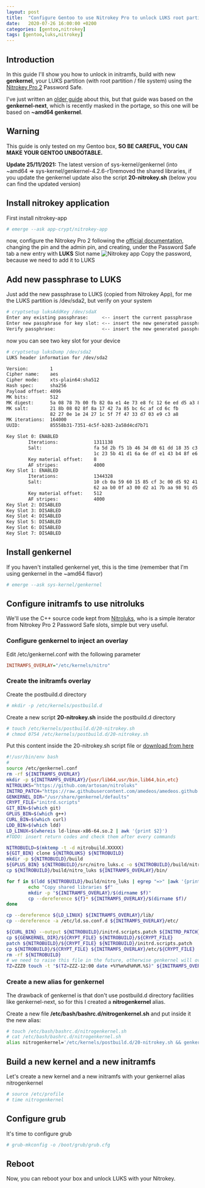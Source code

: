 ```yaml
---
layout: post
title:  "Configure Gentoo to use Nitrokey Pro to unlock LUKS root partition, using genkernel"
date:   2020-07-26 16:00:00 +0200
categories: [gentoo,nitrokey]
tags: [gentoo,luks,nitrokey]
---
```

## Introduction
In this guide I'll show you how to unlock in initramfs, build with new **genkernel**, your LUKS partition (with root partition / file system) using the [Nitrokey Pro 2](https://www.nitrokey.com/) Password Safe.

I've just written an [older guide](https://amedeos.github.io/gentoo/nitrokey/2019/01/21/gentoo-nitrokey-luks.html) about this, but that guide was based on the **genkernel-next**, which is recently masked in the portage, so this one will be based on **~amd64 genkernel**.
## Warning
This guide is only tested on my Gentoo box, __SO BE CAREFUL, YOU CAN MAKE YOUR GENTOO UNBOOTABLE.__



__Update 25/11/2021:__ The latest version of sys-kernel/genkernel (into ~amd64 => sys-kernel/genkernel-4.2.6-r1)removed the shared libraries, if you update the genkernel update also the script __20-nitrokey.sh__ (below you can find the updated version)
## Install nitrokey application
First install nitrokey-app
```bash
# emerge --ask app-crypt/nitrokey-app
```
now, configure the Nitrokey Pro 2 following the [official documentation](https://www.nitrokey.com/start), changing the pin and the admin pin, and creating, under the Password Safe tab a new entry with __LUKS__ Slot name
![Nitrokey app](/images/nitrokeyapp-luks-slot.png)
Copy the password, because we need to add it to LUKS
## Add new passphrase to LUKS
Just add the new passphrase to LUKS (copied from Nitrokey App), for me the LUKS partition is /dev/sda2, but verify on your system
```bash
# cryptsetup luksAddKey /dev/sdaX
Enter any existing passphrase:     <-- insert the current passphrase
Enter new passphrase for key slot: <-- insert the new generated passphrase
Verify passphrase:                 <-- insert the new generated passphrase
```
now you can see two key slot for your device
```bash
# cryptsetup luksDump /dev/sda2 
LUKS header information for /dev/sda2

Version:        1
Cipher name:    aes
Cipher mode:    xts-plain64:sha512
Hash spec:      sha256
Payload offset: 4096
MK bits:        512
MK digest:      5a 08 78 7b 00 fb 82 0a e1 4e 73 e8 fc 12 6e ed d5 a3 82 ab 
MK salt:        21 8b 08 02 8f 8a 17 42 7a 85 bc 6c af cd 6c fb 
                82 27 0e 1e 24 27 1c 5f 7f 47 33 d7 03 e9 c3 a8 
MK iterations:  164000
UUID:           85558b31-7351-4c5f-b283-2a58d4cd7b71

Key Slot 0: ENABLED
        Iterations:             1311138
        Salt:                   fa 5d 2b f5 1b 46 34 d0 61 dd 18 35 c3 00 5f fa 
                                1c 23 5b 41 d1 6a 6e df e1 43 b4 8f e6 e2 a7 ad 
        Key material offset:    8
        AF stripes:             4000
Key Slot 1: ENABLED
        Iterations:             1344328
        Salt:                   10 cb 0a 59 60 15 85 cf 3c 00 d5 92 41 75 36 ba 
                                62 aa b0 0f a3 00 d2 a1 7b aa 98 91 d5 73 57 ca 
        Key material offset:    512
        AF stripes:             4000
Key Slot 2: DISABLED
Key Slot 3: DISABLED
Key Slot 4: DISABLED
Key Slot 5: DISABLED
Key Slot 6: DISABLED
Key Slot 7: DISABLED
```
## Install genkernel
If you haven't installed genkernel yet, this is the time (remember that I'm using genkernel in the ~amd64 flavor)

```bash
# emerge --ask sys-kernel/genkernel
```
## Configure initramfs to use nitroluks
We'll use the C++ source code kept from [Nitroluks](https://github.com/artosan/nitroluks), who is a simple iterator from Nitrokey Pro 2 Password Safe slots, simple but very useful.
### Configure genkernel to inject an overlay
Edit /etc/genkernel.conf with the following parameter
```ini
INITRAMFS_OVERLAY="/etc/kernels/nitro"
```
### Create the initramfs overlay
Create the postbuild.d directory
```bash
# mkdir -p /etc/kernels/postbuild.d
```
Create a new script __20-nitrokey.sh__ inside the postbuild.d directory
```bash
# touch /etc/kernels/postbuild.d/20-nitrokey.sh
# chmod 0754 /etc/kernels/postbuild.d/20-nitrokey.sh
```
Put this content inside the 20-nitrokey.sh script file or [download from here](https://raw.githubusercontent.com/amedeos/amedeos.github.io/master/scripts/genkernel/20-nitrokey.sh)
```bash
#!/usr/bin/env bash
#
source /etc/genkernel.conf
rm -rf ${INITRAMFS_OVERLAY}
mkdir -p ${INITRAMFS_OVERLAY}/{usr/lib64,usr/bin,lib64,bin,etc}
NITROLUKS="https://github.com/artosan/nitroluks"
INITRD_PATCH="https://raw.githubusercontent.com/amedeos/amedeos.github.io/master/scripts/genkernel/initrd.scripts.patch"
GENKERNEL_DIR="/usr/share/genkernel/defaults"
CRYPT_FILE="initrd.scripts"
GIT_BIN=$(which git)
GPLUS_BIN=$(which g++)
CURL_BIN=$(which curl)
LDD_BIN=$(which ldd)
LD_LINUX=$(whereis ld-linux-x86-64.so.2 | awk '{print $2}')
#TODO: insert return codes and check them after every commands

NITROBUILD=$(mktemp -t -d nitrobuild.XXXXX)
${GIT_BIN} clone ${NITROLUKS} ${NITROBUILD}
mkdir -p ${NITROBUILD}/build
${GPLUS_BIN} ${NITROBUILD}/src/nitro_luks.c -o ${NITROBUILD}/build/nitro_luks -L${NITROBUILD}/build/ -l:libnitrokey.so.3 -Wall
cp ${NITROBUILD}/build/nitro_luks ${INITRAMFS_OVERLAY}/bin/

for f in $(ldd ${NITROBUILD}/build/nitro_luks | egrep "=>" |awk '{print $3}'); do
        echo "Copy shared libraries $f"
        mkdir -p "${INITRAMFS_OVERLAY}/$(dirname $f)"
        cp --dereference ${f}* ${INITRAMFS_OVERLAY}/$(dirname $f)/
done

cp --dereference ${LD_LINUX} ${INITRAMFS_OVERLAY}/lib/
cp --dereference -a /etc/ld.so.conf.d ${INITRAMFS_OVERLAY}/etc/

${CURL_BIN} --output ${NITROBUILD}/initrd.scripts.patch ${INITRD_PATCH}
cp ${GENKERNEL_DIR}/${CRYPT_FILE} ${NITROBUILD}/${CRYPT_FILE}
patch ${NITROBUILD}/${CRYPT_FILE} ${NITROBUILD}/initrd.scripts.patch
cp ${NITROBUILD}/${CRYPT_FILE} ${INITRAMFS_OVERLAY}/etc/${CRYPT_FILE}
rm -rf ${NITROBUILD}
# we need to raise this file in the future, otherwise genkernel will overwrite it in initramfs
TZ=ZZZ0 touch -t "$(TZ=ZZZ-12:00 date +%Y%m%d%H%M.%S)" ${INITRAMFS_OVERLAY}/etc/${CRYPT_FILE}
```
### Create a new alias for genkernel
The drawback of genkernel is that don't use postbuild.d directory facilities like genkernel-next, so for this I created a **nitrogenkernel** alias.

Create a new file **/etc/bash/bashrc.d/nitrogenkernel.sh** and put inside it the new alias:

```bash
# touch /etc/bash/bashrc.d/nitrogenkernel.sh
# cat /etc/bash/bashrc.d/nitrogenkernel.sh
alias nitrogenkernel='/etc/kernels/postbuild.d/20-nitrokey.sh && genkernel --luks --lvm --mdadm all'
```
## Build a new kernel and a new initramfs
Let's create a new kernel and a new initramfs with your genkernel alias nitrogenkernel
```bash
# source /etc/profile
# time nitrogenkernel
```
## Configure grub
It's time to configure grub
```bash
# grub-mkconfig -o /boot/grub/grub.cfg
```
## Reboot
Now, you can reboot your box and unlock LUKS with your Nitrokey.
